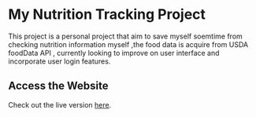 # My Nutrition Tracking Project

This project is a personal project that aim to save myself soemtime from checking nutrition information myself ,the food data is acquire from USDA foodData API ,
currently looking to improve on user interface and incorporate user login features.

## Access the Website

Check out the live version [here](https://chun-yen087.github.io/chun-nutrition-tracking/).
